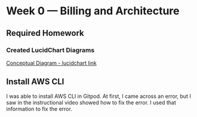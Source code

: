 # Week 0 — Billing and Architecture

## Required Homework

### Created LucidChart Diagrams

[Conceptual Diagram - lucidchart link](https://lucid.app/lucidchart/aa9990f6-e027-439a-8b9c-319736fe2f68/edit?viewport_loc=-98%2C300%2C2434%2C1141%2C0_0&invitationId=inv_24aa1449-1320-42a7-8650-ad8f36ff9a23)

## Install AWS CLI

I was able to install AWS CLI in Gitpod. At first, I came across an error, but I saw in the instructional video showed how to fix the error. I used that information to fix the error.
